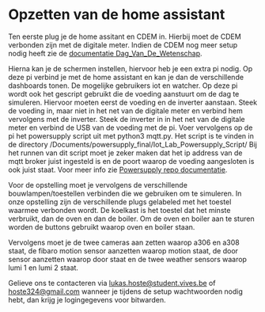 # Opzetten van de home assistant

Ten eerste plug je de home assitant en CDEM in. Hierbij moet de CDEM verbonden zijn met de digitale meter.
Indien de CDEM nog meer setup nodig heeft zie de [documentatie Dag_Van_De_Wetenschap](./Dag_Van_De_Wetenschap.md).

Hierna kan je de schermen instellen, hiervoor heb je een extra pi nodig. Op deze pi verbind je met de home assistant en kan je dan de verschillende dashboards tonen. De mogelijke gebruikers iot en watcher.
Op deze pi wordt ook het gescript gebruikt die de voeding aanstuurt om de dag te simuleren. Hiervoor moeten eerst de voeding en de inverter aanstaan. Steek de voeding in, maar niet in het net van de digitale meter en verbind hem vervolgens met de inverter. Steek de inverter in in het net van de digitale meter en verbind de USB van de voeding met de pi. Voer vervolgens op de pi het powersupply script uit met python3 mqtt.py. Het script is te vinden in de directory /Documents/powersupply_final/Iot_Lab_Powersupply_Script/ Bij het runnen van dit script moet je zeker maken dat het ip address van de mqtt broker juist ingesteld is en de poort waarop de voeding aangesloten is ook juist staat. Voor meer info zie [Powersupply repo documentatie](https://github.com/vives-project-xp/Iot-lab_powersupply_script).

Voor de opstelling moet je vervolgens de verschillende bouwlampen/toestellen verbinden die we gebruiken om te simuleren. In onze opstelling zijn de verschillende plugs gelabeled met het toestel waarmee verbonden wordt. De koelkast is het toestel dat het minste verbruikt, dan de oven en dan de boiler. Om de oven en boiler aan te sturen worden de buttons gebruikt waarop oven en boiler staan.

Vervolgens moet je de twee cameras aan zetten waarop a306 en a308 staat, de fibaro motion sensor aanzetten waarop motion staat, de door sensor aanzetten waarop door staat en de twee weather sensors waarop lumi 1 en lumi 2 staat.

Gelieve ons te contacteren via lukas.hoste@student.vives.be of hoste324@gmail.com wanneer je tijdens de setup wachtwoorden nodig hebt, dan krijg je logingegevens voor bitwarden.
